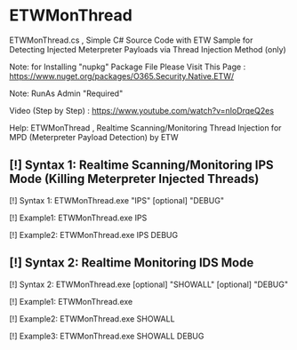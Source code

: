 # ETWMonThread

ETWMonThread.cs , Simple C# Source Code with ETW Sample for Detecting Injected Meterpreter Payloads via Thread Injection Method (only)

Note: for Installing "nupkg" Package File Please Visit This Page : https://www.nuget.org/packages/O365.Security.Native.ETW/

Note: RunAs Admin "Required"

Video (Step by Step) :  https://www.youtube.com/watch?v=nIoDrqeQ2es

Help: ETWMonThread , Realtime Scanning/Monitoring Thread Injection for MPD (Meterpreter Payload Detection) by ETW

[!] Syntax 1: Realtime Scanning/Monitoring IPS Mode (Killing Meterpreter Injected Threads)
----------------------------------------------

[!] Syntax 1: ETWMonThread.exe "IPS" [optional] "DEBUG"

[!] Example1: ETWMonThread.exe IPS 

[!] Example2: ETWMonThread.exe IPS DEBUG

[!] Syntax 2: Realtime Monitoring IDS Mode
----------------------------------------------


[!] Syntax 2: ETWMonThread.exe [optional] "SHOWALL" [optional] "DEBUG" 

[!] Example1: ETWMonThread.exe

[!] Example2: ETWMonThread.exe SHOWALL

[!] Example3: ETWMonThread.exe SHOWALL DEBUG

